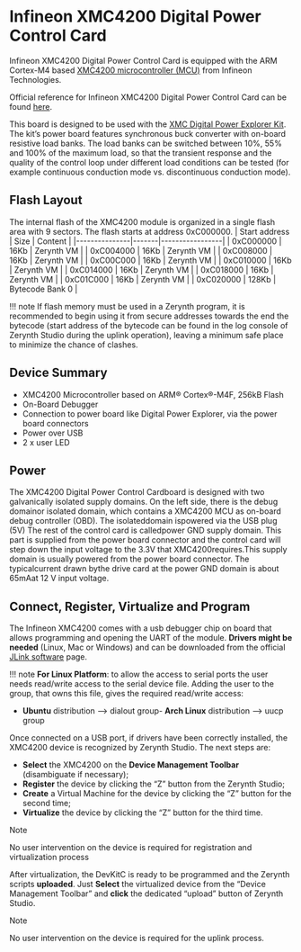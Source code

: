 # Infineon XMC4200 Digital Power Control Card

Infineon XMC4200 Digital Power Control Card is equipped with the ARM Cortex-M4 based  [XMC4200 microcontroller (MCU)](https://www.infineon.com/dgdl/xmc4100_xmc4200_rm_v1.5_2014_04.pdf?fileId=db3a30433afc7e3e013b3c44ccd35c20&ack=t)  from Infineon Technologies.

Official reference for Infineon XMC4200 Digital Power Control Card can be found  [here](https://www.infineon.com/dgdl/Infineon-XMC4200_Microcontroller_Digital_Power_Control_Card_User_Manual-UM-v01_01-EN.pdf?fileId=5546d4625185e0e201518bf18e663e3b).

This board is designed to be used with the [XMC Digital Power Explorer Kit](https://www.infineon.com/cms/en/product/evaluation-boards/kit_xmc_dp_exp_01/). The kit’s power board features synchronous buck converter with on-board resistive load banks. The load banks can be switched between 10%, 55% and 100% of the maximum load, so that the transient response and the quality of the control loop under different load conditions can be tested (for example continuous conduction mode vs. discontinuous conduction mode).

## Flash Layout

The internal flash of the XMC4200 module is organized in a single flash area with 9 sectors. The flash starts at address 0xC000000.
| Start address | Size  | Content         |
|---------------|-------|-----------------|
| 0xC000000     | 16Kb  | Zerynth VM      |
| 0xC004000     | 16Kb  | Zerynth VM      |
| 0xC008000     | 16Kb  | Zerynth VM      |
| 0xC00C000     | 16Kb  | Zerynth VM      |
| 0xC010000     | 16Kb  | Zerynth VM      |
| 0xC014000     | 16Kb  | Zerynth VM      |
| 0xC018000     | 16Kb  | Zerynth VM      |
| 0xC01C000     | 16Kb  | Zerynth VM      |
| 0xC020000     | 128Kb | Bytecode Bank 0 |

!!! note
	If flash memory must be used in a Zerynth program, it is recommended to begin using it from secure addresses towards the end the bytecode (start address of the bytecode can be found in the log console of Zerynth Studio during the uplink operation), leaving a minimum safe place to minimize the chance of clashes.

## Device Summary

-   XMC4200 Microcontroller based on ARM® Cortex®-M4F, 256kB Flash
-   On-Board Debugger
-   Connection to power board like Digital Power Explorer, via the power board connectors
-   Power over USB
-   2 x user LED

## Power

The XMC4200 Digital Power Control Cardboard is designed with two galvanically isolated supply domains. On the left side, there is the debug domainor isolated domain, which contains a XMC4200 MCU as on-board debug controller (OBD). The isolateddomain ispowered via the USB plug (5V) The rest of the control card is calledpower GND supply domain. This part is supplied from the power board connector and the control card will step down the input voltage to the 3.3V that XMC4200requires.This supply domain is usually powered from the power board connector. The typicalcurrent drawn bythe drive card at the power GND domain is about 65mAat 12 V input voltage.

## Connect, Register, Virtualize and Program

The Infineon XMC4200 comes with a usb debugger chip on board that allows programming and opening the UART of the module.  **Drivers might be needed**  (Linux, Mac or Windows) and can be downloaded from the official  [JLink software](https://www.segger.com/downloads/jlink/#J-LinkSoftwareAndDocumentationPack)  page.


!!! note
	**For Linux Platform**: to allow the access to serial ports the user needs read/write access to the serial device file. Adding the user to the group, that owns this file, gives the required read/write access:
-   **Ubuntu**  distribution –> dialout group-   **Arch Linux**  distribution –> uucp group

Once connected on a USB port, if drivers have been correctly installed, the XMC4200 device is recognized by Zerynth Studio. The next steps are:

-   **Select**  the XMC4200 on the  **Device Management Toolbar**  (disambiguate if necessary);
-   **Register**  the device by clicking the “Z” button from the Zerynth Studio;
-   **Create**  a Virtual Machine for the device by clicking the “Z” button for the second time;
-   **Virtualize**  the device by clicking the “Z” button for the third time.

Note

No user intervention on the device is required for registration and virtualization process

After virtualization, the DevKitC is ready to be programmed and the Zerynth scripts  **uploaded**. Just  **Select**  the virtualized device from the “Device Management Toolbar” and  **click**  the dedicated “upload” button of Zerynth Studio.

Note

No user intervention on the device is required for the uplink process.
<!--stackedit_data:
eyJoaXN0b3J5IjpbLTE1OTgwMjMxNDBdfQ==
-->